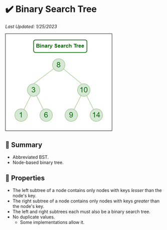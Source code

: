 # :heavy_check_mark: Binary Search Tree
*Last Updated: 1/25/2023*

![Image of a binary search tree](../../../images/data-structures/non-linear/tree/binary-search-tree.png)

## :round_pushpin: Summary
- Abbreviated BST.
- Node-based binary tree.

## :round_pushpin: Properties
- The left subtree of a node contains only nodes with keys *lesser* than the node's key.
- The right subtree of a node contains only nodes with keys *greater* than the node's key.
- The left and right subtrees each must also be a binary search tree.
- No duplicate values.
  - Some implementations allow it.
